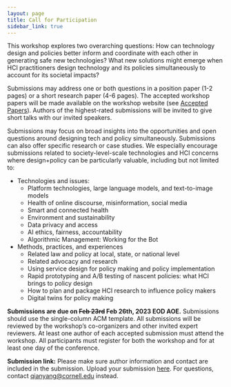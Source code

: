 ```yaml
---
layout: page
title: Call for Participation
sidebar_link: true
---
```


This workshop explores two overarching questions: How can technology design and policies better inform and coordinate with each other in generating safe new technologies? What new solutions might emerge when HCI practitioners design technology and its policies simultaneously to account for its societal impacts?

Submissions may address one or both questions in a position paper (1-2 pages) or a short research paper (4-6 pages). The accepted workshop papers will be made available on the workshop website (see [Accepted Papers](accepted.md)). Authors of the highest-rated submissions will be invited to give short talks with our invited speakers.

Submissions may focus on broad insights into the opportunities and open questions around designing tech and policy simultaneously. Submissions can also offer specific research or case studies. We especially encourage submissions related to society-level-scale technologies and HCI concerns where design+policy can be particularly valuable, including but not limited to:

* Technologies and issues:
  * Platform technologies, large language models, and text-to-image models
  * Health of online discourse, misinformation, social media
  * Smart and connected health 
  * Environment and sustainability
  * Data privacy and access
  * AI ethics, fairness, accountability
  * Algorithmic Management: Working for the Bot
* Methods, practices, and experiences
  * Related law and policy at local, state, or national level
  * Related advocacy and research
  * Using service design for policy making and policy implementation
  * Rapid prototyping and A/B testing of nascent policies: what HCI brings to policy design
  * How to plan and package HCI research to influence policy makers
  * Digital twins for policy making


**Submissions are due on ~~Feb 23rd~~ Feb 26th, 2023 EOD AOE.** Submissions should use the single-column ACM template. All submissions will be reviewed by the workshop’s co-organizers and other invited expert reviewers. At least one author of each accepted submission must attend the workshop. All participants must register for both the workshop and for at least one day of the conference.

**Submission link:**  Please make sure author information and contact are included in the submission. Upload your submission [here](https://cornell.app.box.com/f/7dbdab85a9c647ec824297025ecfd3b1). For questions, contact qianyang@cornell.edu instead.